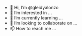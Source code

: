 - 👋 Hi, I’m @gleidyalonzo
- 👀 I’m interested in ...
- 🌱 I’m currently learning ...
- 💞️ I’m looking to collaborate on ...
- 📫 How to reach me ...

<!---
gleidyalonzo/gleidyalonzo is a ✨ special ✨ repository because its `README.md` (this file) appears on your GitHub profile.
You can click the Preview link to take a look at your changes.
--->
